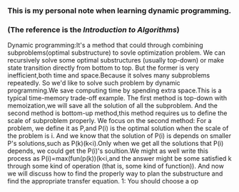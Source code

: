 ### This is my personal note when learning dynamic programming.
### (The reference is the *Introduction to Algorithms*)
Dynamic programming:It's a method that could through combining subproblems(optimal substructure) to sovle optimization problem.
We can recursively solve some optimal substructures (usually top-down) or make state transition directly from bottom to top.
But the former is very inefficient,both time and space.Because it solves many subproblems repeatedly.
So we'd like to solve such problem by dynamic programming.We save computing time by spending extra space.This is a typical time-memory trade-off example.
The first method is top-down with memoization,we will save all the solution of all the subproblem.
And the second method is bottom-up method,this method requires us to define the scale of subproblem properly.
We focus on the second method:
         For a problem, we define it as P,and P(i) is the optimal solution when the scale of the problem is i.
         And we know that the solution of P(i) is depends on smaller P's solutions,such as P(k)(k<i).Only when we get all the solutions that P(i) depends,
         we could get the P(i)'s soultion.We might as well write this process as P(i)=max(fun(p(k))(k<i,and the answer might be some satisfied k through some kind of operation (that is, some kind of function)).
And now we will discuss how to find the properly way to plan the substructure and find the appropriate transfer equation. 
1: You should choose a op
